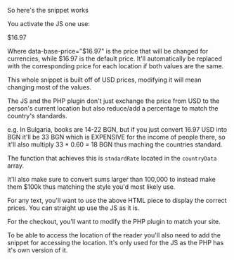 So here's the snippet works

You activate the JS one use: 

<span class="price" data-base-price="$16.97">$16.97</span>


Where data-base-price="$16.97"   is the price that will be changed for currencies, while $16.97 is the default price. It'll automatically be replaced with the corresponding price for each location if both values are the same.

This whole snippet is built off of USD prices, modifying it will mean changing most of the values.

The JS and the PHP plugin don't just exchange the price from USD to the person's current location but also reduce/add a percentage to match the country's standards. 

e.g. In Bulgaria, books are 14-22 BGN, but if you just convert 16.97 USD into BGN it'll be 33 BGN which is EXPENSIVE for the income of people there, so it'll also multiply 33 * 0.60 = 18 BGN thus maching the countries standard.

The function that achieves this is `stndardRate` located in the `countryData` array.

It'll also make sure to convert sums larger than 100,000 to instead make them $100k thus matching the style you'd most likely use.

For any text, you'll want to use the above HTML <span> piece to display the correct prices. You can straight up use the JS as it is.

For the checkout, you'll want to modify the PHP plugin to match your site.

To be able to access the location of the reader you'll also need to add the snippet for accessing the location. It's only used for the JS as the PHP has it's own version of it.

















